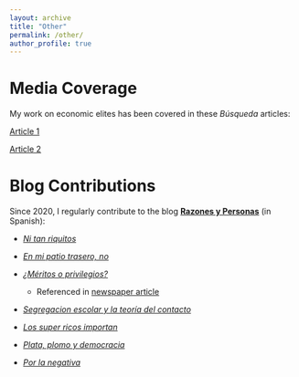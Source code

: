 ```yaml
---
layout: archive
title: "Other"
permalink: /other/
author_profile: true
---
```


# Media Coverage

My work on economic elites has been covered in these *Búsqueda* articles:

[Article 1](https://www.busqueda.com.uy/economia/elite-economica-culpa-la-pobreza-afactores-como-laeducacion-y-la-falta-ambicion-mas-que-los-politicos-n5394218)

[Article 2](https://www.busqueda.com.uy/economia/ricos-perciben-uruguay-como-muy-socialista-y-una-cultura-contra-ellos-n5394217)


# Blog Contributions

Since 2020, I regularly contribute to the blog [**Razones y Personas**](http://www.razonesypersonas.com/) (in Spanish):

- [*Ni tan riquitos*](http://www.razonesypersonas.com/2024/05/ni-tan-riquitos.html)

- [*En mi patio trasero, no*](http://www.razonesypersonas.com/2023/12/en-mi-patio-trasero-no.html)

- [*¿Méritos o privilegios?*](http://www.razonesypersonas.com/2023/07/meritos-o-privilegios.html)

  - Referenced in [newspaper article](https://www.elobservador.com.uy/nota/universidad-para-privilegiados-la-decision-en-estados-unidos-que-reabre-el-debate-en-uruguay-202371919100)
  
- [*Segregacion escolar y la teoría del contacto*](http://www.razonesypersonas.com/2022/12/segregacion-escolar-y-la-teoria-del.html)
- [*Los super ricos importan*](http://www.razonesypersonas.com/2021/06/los-super-ricos-importan.html)
- [*Plata, plomo y democracia*](http://www.razonesypersonas.com/2021/12/plata-plomo-y-democracia.html)
- [*Por la negativa*](http://www.razonesypersonas.com/2020/11/por-la-negativa-los-electores-votan-en.html)